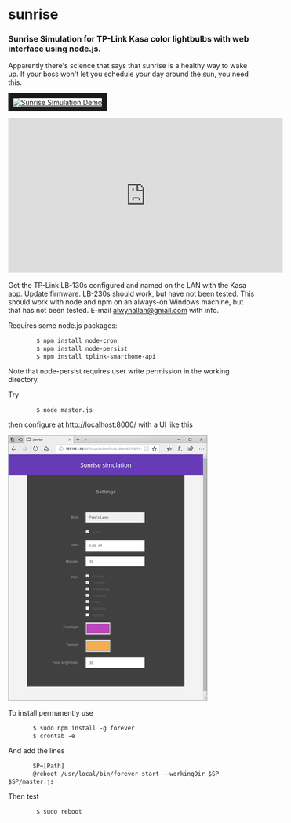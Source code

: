 # sunrise

### Sunrise Simulation for TP-Link Kasa color lightbulbs with web interface using node.js.

Apparently there's science that says that sunrise is a healthy way to wake up. If your boss
 won't let you schedule your day around the sun, you need this.
 
<a href="http://www.youtube.com/watch?feature=player_embedded&v=u5jpNrPbcPU
" target="_blank"><img src="http://img.youtube.com/vi/u5jpNrPbcPU/0.jpg" 
alt="Sunrise Simulation Demo" width="640" height="315" border="10" /></a>

<iframe width="560" height="315" src="https://www.youtube.com/embed/u5jpNrPbcPU?rel=0" frameborder="0" allow="autoplay; encrypted-media" allowfullscreen></iframe>

Get the TP-Link LB-130s configured and named on the LAN with the Kasa app. Update firmware.
LB-230s should work, but have not been tested. This should work with node and npm on an
always-on Windows machine, but that has not been tested. E-mail alwynallan@gmail.com with info.

Requires some node.js packages:
```
        $ npm install node-cron
        $ npm install node-persist
        $ npm install tplink-smarthome-api
```
Note that node-persist requires user write permission in the working directory.

Try
```
        $ node master.js
```
then configure at [http://localhost:8000/](http://localhost:8000/) with a UI like this

![User Interface](/Settings.5.png)

To install permanently use
```
       $ sudo npm install -g forever
       $ crontab -e
```
And add the lines
```
       SP=[Path]
       @reboot /usr/local/bin/forever start --workingDir $SP $SP/master.js
```
Then test
```
        $ sudo reboot
```